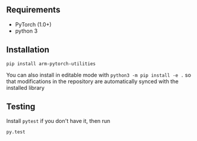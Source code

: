 ## Requirements
- PyTorch (1.0+)
- python 3

## Installation 
```shell
pip install arm-pytorch-utilities
```
You can also install in editable mode with `python3 -m pip install -e .` so that modifications
in the repository are automatically synced with the installed library

## Testing
Install `pytest` if you don't have it, then run
```
py.test
```
